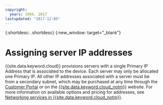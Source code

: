 ```yaml
---
copyright:
  years: 1994, 2017
lastupdated: "2017-12-05"
---
```


{:shortdesc: .shortdesc}
{:new_window: target="_blank"}

# Assigning server IP addresses

{{site.data.keyword.cloud}} provisions servers with a single Primary IP Address that is associated to the device. Each server may only be allocated one Primary IP. All other IP addresses associated with a server must be from a secondary subnet, which may be purchased at any time through the [Customer Portal](https://control.softlayer.com) or on the [{{site.data.keyword.cloud_notm}}](www.ibm.com/cloud) website. For more information on available options and pricing for addresses, see [Networking services in {{site.data.keyword.cloud_notm}}](https://www.ibm.com/cloud/network).
